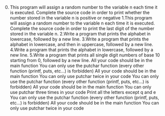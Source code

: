 0. This program will assign a random number to the variable n each time it is executed. Complete the source code in order to 
print whether the number stored in the variable n is positive or negative 1.This program will assign a random number to the 
variable n each time it is executed. Complete the source code in order to print the last digit of the number stored in the 
variable n. 2.Write a program that prints the alphabet in lowercase, followed by a new line. 3.Write a program that prints 
the alphabet in lowercase, and then in uppercase, followed by a new line. 4.Write a program that prints the alphabet in 
lowercase, followed by a new line.
 5.Write a program that prints all single digit numbers of base 10 starting from 0, followed by a new line. All your code 
should be in the main function You can only use the putchar function (every other function (printf, puts, etc…) is forbidden) 
All your code should be in the main function You can only use putchar twice in your code You can only use the putchar 
function (every other function (printf, puts, etc…) is forbidden) All your code should be in the main function You can only 
use putchar three times in your code Print all the letters except q and e You can only use the putchar function (every other 
function (printf, puts, etc…) is forbidden) All your code should be in the main function
You can only use putchar twice in your code
